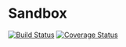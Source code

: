 # Sandbox
[![Build Status](https://travis-ci.org/jw3126/Sandbox.svg?branch=master)](https://travis-ci.org/jw3126/Sandbox.svg?branch=master)
[![Coverage Status](https://coveralls.io/repos/github/jw3126/Sandbox/badge.svg?branch=master)](https://coveralls.io/github/jw3126/Sandbox?branch=master)
